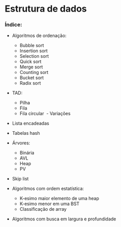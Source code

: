 # Estrutura de dados

### Índice:

- Algoritmos de ordenação:
  - Bubble sort
  - Insertion sort
  - Selection sort
  - Quick sort
  - Merge sort
  - Counting sort
  - Bucket sort
  - Radix sort
  
- TAD:
  - Pilha
  - Fila
  - Fila circular
  - Variações

- Lista encadeadas

- Tabelas hash

- Árvores:
  - Binária
  - AVL
  - Heap
  - PV
  
- Skip list

- Algoritmos com ordem estatística:
  - K-esimo maior elemento de uma heap
  - K-esimo menor em uma BST
  - Classificação de array

- Algoritmos com busca em largura e profundidade
